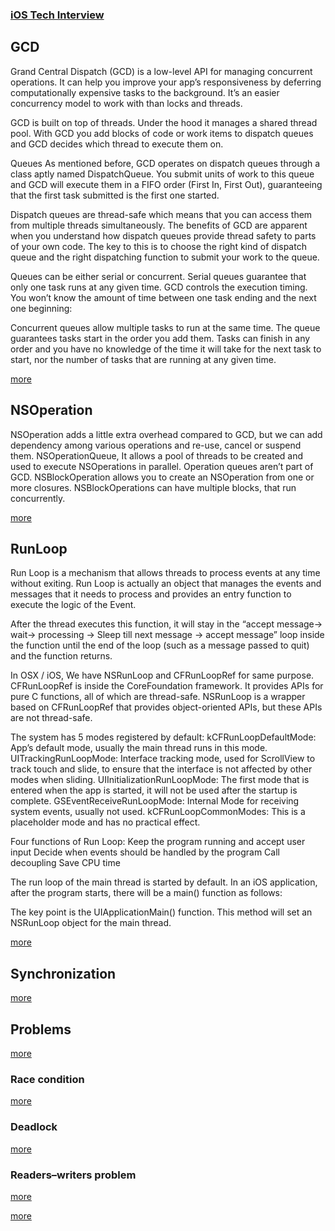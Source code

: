 ### [iOS Tech Interview](https://github.com/venvear/iOS-Tech-Interview/blob/master/README.md)


## GCD

Grand Central Dispatch (GCD) is a low-level API for managing concurrent operations. It can help you improve your app’s responsiveness by deferring computationally expensive tasks to the background. It’s an easier concurrency model to work with than locks and threads.

GCD is built on top of threads. Under the hood it manages a shared thread pool. With GCD you add blocks of code or work items to dispatch queues and GCD decides which thread to execute them on.

Queues
As mentioned before, GCD operates on dispatch queues through a class aptly named DispatchQueue. You submit units of work to this queue and GCD will execute them in a FIFO order (First In, First Out), guaranteeing that the first task submitted is the first one started.

Dispatch queues are thread-safe which means that you can access them from multiple threads simultaneously. The benefits of GCD are apparent when you understand how dispatch queues provide thread safety to parts of your own code. The key to this is to choose the right kind of dispatch queue and the right dispatching function to submit your work to the queue.

Queues can be either serial or concurrent. Serial queues guarantee that only one task runs at any given time. GCD controls the execution timing. You won’t know the amount of time between one task ending and the next one beginning:

Concurrent queues allow multiple tasks to run at the same time. The queue guarantees tasks start in the order you add them. Tasks can finish in any order and you have no knowledge of the time it will take for the next task to start, nor the number of tasks that are running at any given time.

[more](https://www.raywenderlich.com/5370-grand-central-dispatch-tutorial-for-swift-4-part-1-2)

## NSOperation

NSOperation adds a little extra overhead compared to GCD, but we can add dependency among various operations and re-use, cancel or suspend them.
NSOperationQueue, It allows a pool of threads to be created and used to execute NSOperations in parallel. Operation queues aren’t part of GCD.
NSBlockOperation allows you to create an NSOperation from one or more closures. NSBlockOperations can have multiple blocks, that run concurrently.

[more](https://nshipster.com/nsoperation/)

## RunLoop

Run Loop is a mechanism that allows threads to process events at any time without exiting.
Run Loop is actually an object that manages the events and messages that it needs to process and provides an entry function to execute the logic of the Event.

After the thread executes this function, it will stay in the “accept message-> wait-> processing -> Sleep till next message -> accept message” loop inside the function until the end of the loop (such as a message passed to quit) and the function returns.

In OSX / iOS, We have NSRunLoop and CFRunLoopRef for same purpose. CFRunLoopRef is inside the CoreFoundation framework. It provides APIs for pure C functions, all of which are thread-safe.
NSRunLoop is a wrapper based on CFRunLoopRef that provides object-oriented APIs, but these APIs are not thread-safe.

The system has 5 modes registered by default:
kCFRunLoopDefaultMode: App’s default mode, usually the main thread runs in this mode.
UITrackingRunLoopMode: Interface tracking mode, used for ScrollView to track touch and slide, to ensure that the interface is not affected by other modes when sliding.
UIInitializationRunLoopMode: The first mode that is entered when the app is started, it will not be used after the startup is complete.
GSEventReceiveRunLoopMode: Internal Mode for receiving system events, usually not used.
kCFRunLoopCommonModes: This is a placeholder mode and has no practical effect.

Four functions of Run Loop:
Keep the program running and accept user input
Decide when events should be handled by the program
Call decoupling
Save CPU time

The run loop of the main thread is started by default. In an iOS application, after the program starts, there will be a main() function as follows:

The key point is the UIApplicationMain() function. This method will set an NSRunLoop object for the main thread.

[more](https://developer.apple.com/library/archive/documentation/Cocoa/Conceptual/Multithreading/RunLoopManagement/RunLoopManagement.html)

## Synchronization

[more](https://developer.apple.com/library/archive/documentation/Cocoa/Conceptual/Multithreading/ThreadSafety/ThreadSafety.html)

## Problems

[more](https://austingwalters.com/multithreading-common-pitfalls/)

### Race condition

[more](https://developer.apple.com/library/archive/documentation/Security/Conceptual/SecureCodingGuide/Articles/RaceConditions.html)

### Deadlock

[more](https://www.cocoawithlove.com/2010/06/avoiding-deadlocks-and-latency-in.html)

### Readers–writers problem

[more](https://medium.com/@oyalhi/dispatch-barriers-in-swift-3-6c4a295215d6)

[more](https://en.wikipedia.org/wiki/Readers%E2%80%93writers_problem)

